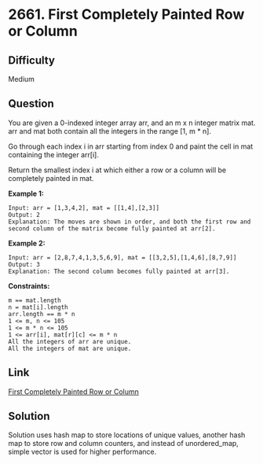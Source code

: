 # 2661. First Completely Painted Row or Column

## Difficulty

Medium

## Question

You are given a 0-indexed integer array arr, and an m x n integer matrix mat. arr and mat both contain all the integers in the range [1, m * n].

Go through each index i in arr starting from index 0 and paint the cell in mat containing the integer arr[i].

Return the smallest index i at which either a row or a column will be completely painted in mat.

**Example 1:**

    Input: arr = [1,3,4,2], mat = [[1,4],[2,3]]
    Output: 2
    Explanation: The moves are shown in order, and both the first row and second column of the matrix become fully painted at arr[2].

**Example 2:**

    Input: arr = [2,8,7,4,1,3,5,6,9], mat = [[3,2,5],[1,4,6],[8,7,9]]
    Output: 3
    Explanation: The second column becomes fully painted at arr[3].

**Constraints:**

    m == mat.length
    n = mat[i].length
    arr.length == m * n
    1 <= m, n <= 105
    1 <= m * n <= 105
    1 <= arr[i], mat[r][c] <= m * n
    All the integers of arr are unique.
    All the integers of mat are unique.

## Link

[First Completely Painted Row or Column](https://leetcode.com/problems/first-completely-painted-row-or-column/)

## Solution

Solution uses hash map to store locations of unique values, another hash map to store row and column counters, and instead of unordered_map, simple vector is used for higher performance.
